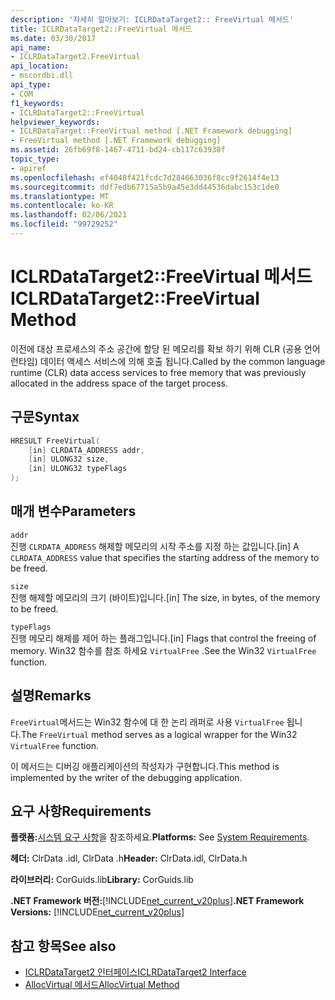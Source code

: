 ```yaml
---
description: '자세히 알아보기: ICLRDataTarget2:: FreeVirtual 메서드'
title: ICLRDataTarget2::FreeVirtual 메서드
ms.date: 03/30/2017
api_name:
- ICLRDataTarget2.FreeVirtual
api_location:
- mscordbi.dll
api_type:
- COM
f1_keywords:
- ICLRDataTarget2::FreeVirtual
helpviewer_keywords:
- ICLRDataTarget::FreeVirtual method [.NET Framework debugging]
- FreeVirtual method [.NET Framework debugging]
ms.assetid: 26fb69f8-1467-4711-bd24-cb117c63938f
topic_type:
- apiref
ms.openlocfilehash: ef4048f421fcdc7d284663036f8cc9f2614f4e13
ms.sourcegitcommit: ddf7edb67715a5b9a45e3dd44536dabc153c1de0
ms.translationtype: MT
ms.contentlocale: ko-KR
ms.lasthandoff: 02/06/2021
ms.locfileid: "99729252"
---
```

# <a name="iclrdatatarget2freevirtual-method"></a><span data-ttu-id="4054d-103">ICLRDataTarget2::FreeVirtual 메서드</span><span class="sxs-lookup"><span data-stu-id="4054d-103">ICLRDataTarget2::FreeVirtual Method</span></span>

<span data-ttu-id="4054d-104">이전에 대상 프로세스의 주소 공간에 할당 된 메모리를 확보 하기 위해 CLR (공용 언어 런타임) 데이터 액세스 서비스에 의해 호출 됩니다.</span><span class="sxs-lookup"><span data-stu-id="4054d-104">Called by the common language runtime (CLR) data access services to free memory that was previously allocated in the address space of the target process.</span></span>  
  
## <a name="syntax"></a><span data-ttu-id="4054d-105">구문</span><span class="sxs-lookup"><span data-stu-id="4054d-105">Syntax</span></span>  
  
```cpp  
HRESULT FreeVirtual(  
    [in] CLRDATA_ADDRESS addr,  
    [in] ULONG32 size,  
    [in] ULONG32 typeFlags  
);  
```  
  
## <a name="parameters"></a><span data-ttu-id="4054d-106">매개 변수</span><span class="sxs-lookup"><span data-stu-id="4054d-106">Parameters</span></span>  

 `addr`  
 <span data-ttu-id="4054d-107">진행 `CLRDATA_ADDRESS` 해제할 메모리의 시작 주소를 지정 하는 값입니다.</span><span class="sxs-lookup"><span data-stu-id="4054d-107">[in] A `CLRDATA_ADDRESS` value that specifies the starting address of the memory to be freed.</span></span>  
  
 `size`  
 <span data-ttu-id="4054d-108">진행 해제할 메모리의 크기 (바이트)입니다.</span><span class="sxs-lookup"><span data-stu-id="4054d-108">[in] The size, in bytes, of the memory to be freed.</span></span>  
  
 `typeFlags`  
 <span data-ttu-id="4054d-109">진행 메모리 해제를 제어 하는 플래그입니다.</span><span class="sxs-lookup"><span data-stu-id="4054d-109">[in] Flags that control the freeing of memory.</span></span> <span data-ttu-id="4054d-110">Win32 함수를 참조 하세요 `VirtualFree` .</span><span class="sxs-lookup"><span data-stu-id="4054d-110">See the Win32 `VirtualFree` function.</span></span>  
  
## <a name="remarks"></a><span data-ttu-id="4054d-111">설명</span><span class="sxs-lookup"><span data-stu-id="4054d-111">Remarks</span></span>  

 <span data-ttu-id="4054d-112">`FreeVirtual`메서드는 Win32 함수에 대 한 논리 래퍼로 사용 `VirtualFree` 됩니다.</span><span class="sxs-lookup"><span data-stu-id="4054d-112">The `FreeVirtual` method serves as a logical wrapper for the Win32 `VirtualFree` function.</span></span>  
  
 <span data-ttu-id="4054d-113">이 메서드는 디버깅 애플리케이션의 작성자가 구현합니다.</span><span class="sxs-lookup"><span data-stu-id="4054d-113">This method is implemented by the writer of the debugging application.</span></span>  
  
## <a name="requirements"></a><span data-ttu-id="4054d-114">요구 사항</span><span class="sxs-lookup"><span data-stu-id="4054d-114">Requirements</span></span>  

 <span data-ttu-id="4054d-115">**플랫폼:**[시스템 요구 사항](../../get-started/system-requirements.md)을 참조하세요.</span><span class="sxs-lookup"><span data-stu-id="4054d-115">**Platforms:** See [System Requirements](../../get-started/system-requirements.md).</span></span>  
  
 <span data-ttu-id="4054d-116">**헤더:** ClrData .idl, ClrData .h</span><span class="sxs-lookup"><span data-stu-id="4054d-116">**Header:** ClrData.idl, ClrData.h</span></span>  
  
 <span data-ttu-id="4054d-117">**라이브러리:** CorGuids.lib</span><span class="sxs-lookup"><span data-stu-id="4054d-117">**Library:** CorGuids.lib</span></span>  
  
 <span data-ttu-id="4054d-118">**.NET Framework 버전:**[!INCLUDE[net_current_v20plus](../../../../includes/net-current-v20plus-md.md)]</span><span class="sxs-lookup"><span data-stu-id="4054d-118">**.NET Framework Versions:** [!INCLUDE[net_current_v20plus](../../../../includes/net-current-v20plus-md.md)]</span></span>  
  
## <a name="see-also"></a><span data-ttu-id="4054d-119">참고 항목</span><span class="sxs-lookup"><span data-stu-id="4054d-119">See also</span></span>

- [<span data-ttu-id="4054d-120">ICLRDataTarget2 인터페이스</span><span class="sxs-lookup"><span data-stu-id="4054d-120">ICLRDataTarget2 Interface</span></span>](iclrdatatarget2-interface.md)
- [<span data-ttu-id="4054d-121">AllocVirtual 메서드</span><span class="sxs-lookup"><span data-stu-id="4054d-121">AllocVirtual Method</span></span>](iclrdatatarget2-allocvirtual-method.md)
